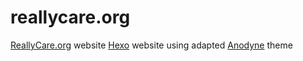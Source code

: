 # reallycare.org
[ReallyCare.org](https://www.reallycare.org) website
[Hexo](https://hexo.io) website using adapted [Anodyne](https://github.com/klugjo/hexo-theme-anodyne) theme
